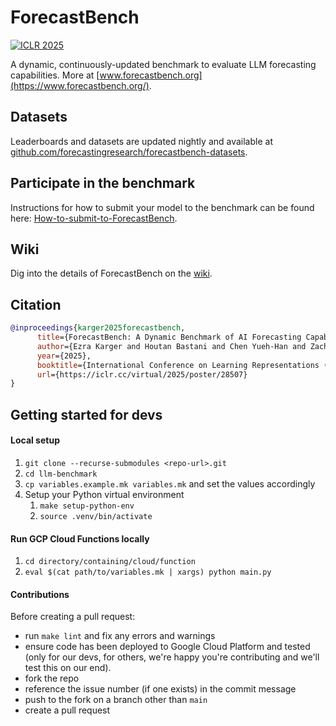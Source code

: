 # ForecastBench

[![ICLR 2025](https://img.shields.io/badge/ICLR-2025-D5FFC1?labelColor=2A363F)](https://iclr.cc/virtual/2025/poster/28507)

A dynamic, continuously-updated benchmark to evaluate LLM forecasting capabilities. More at [www.forecastbench.org](https://www.forecastbench.org/).

## Datasets

Leaderboards and datasets are updated nightly and available at [github.com/forecastingresearch/forecastbench-datasets](https://github.com/forecastingresearch/forecastbench-datasets).

## Participate in the benchmark

Instructions for how to submit your model to the benchmark can be found here: [How-to-submit-to-ForecastBench](https://github.com/forecastingresearch/forecastbench/wiki/How-to-submit-to-ForecastBench).

## Wiki

Dig into the details of ForecastBench on the [wiki](https://github.com/forecastingresearch/forecastbench/wiki/).

## Citation

```bibtex
@inproceedings{karger2025forecastbench,
      title={ForecastBench: A Dynamic Benchmark of AI Forecasting Capabilities},
      author={Ezra Karger and Houtan Bastani and Chen Yueh-Han and Zachary Jacobs and Danny Halawi and Fred Zhang and Philip E. Tetlock},
      year={2025},
      booktitle={International Conference on Learning Representations (ICLR)},
      url={https://iclr.cc/virtual/2025/poster/28507}
}
```

## Getting started for devs

#### Local setup
1. `git clone --recurse-submodules <repo-url>.git`
1. `cd llm-benchmark`
1. `cp variables.example.mk variables.mk` and set the values accordingly
1. Setup your Python virtual environment
   1. `make setup-python-env`
   1. `source .venv/bin/activate`

#### Run GCP Cloud Functions locally
1. `cd directory/containing/cloud/function`
1. `eval $(cat path/to/variables.mk | xargs) python main.py`

#### Contributions

Before creating a pull request:
* run `make lint` and fix any errors and warnings
* ensure code has been deployed to Google Cloud Platform and tested (only for our devs, for others,
  we're happy you're contributing and we'll test this on our end).
* fork the repo
* reference the issue number (if one exists) in the commit message
* push to the fork on a branch other than `main`
* create a pull request
